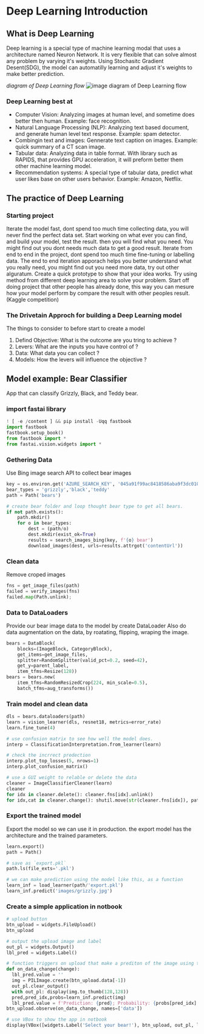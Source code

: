 # Deep Learning Introduction

## What is Deep Learning
Deep learning is a special type of machine learning modal that uses a architecture named Neuron Network.
It is very flexible that can solve almost any problem by varying it's weights. Using Stochasitc Gradient Desent(SDG), the model can automatilly learning and adjust it's weights to make better prediction.

*diagram of Deep Learning flow*
![image diagram of Deep Learning flow](https://github.com/rulerpe/rulerpe.github.io/assets/8906831/5bb6a1d8-6477-48d7-8bda-1da63a13864d)

### Deep Learning best at
- Computer Vision: Analyzing images at human level, and sometime does better then human. Example: face recognition.
- Natural Language Processing (NLP): Analyzing text based document, and generate human level text response. Example: spam detector.
- Combingin text and images: Gennerate text caption on images. Example: quick summary of a CT scan image.
- Tabular data: Analyzing data in table format. With library such as RAPIDS, that provides GPU acceleration, it will preform better them other machine learning model.
- Recommendation systems: A special type of tabular data, predict what user likes base on other users behavior. Example: Amazon, Netflix.

## The practice of Deep Learning
### Starting project
Iterate the model fast, dont spend too much time collecting data, you will never find the perfect data set. 
Start working on what ever you can find, and build your model, test the result. then you will find what you need. You might find out you dont needs much data to get a good result.
Iterate from end to end in the project, dont spend too much time fine-tuning or labelling data.
The end to end iteration apporach helps you better understand what you really need, you might find out you need more data, try out other alguratum. 
Create a quick prototype to show that your idea works.
Try using method from different deep learning area to solve your problem. 
Start off doing project that other people has already done, this way you can mesure how your model perform by compare the result with other peoples result. (Kaggle competition)
### The Drivetain Approch for building a Deep Learning model
The things to consider to before start to create a model
1. Defind Objective: What is the outcome are you tring to achieve ?
2. Levers: What are the inputs you have control of ?
3. Data: What data you can collect ?
4. Models: How the levers will influence the objective ?



## Model example: Bear Classifier 
App that can classify Grizzly, Black, and Teddy bear.
### import fastai library
```python
! [ -e /content ] && pip install -Uqq fastbook
import fastbook
fastbook.setup_book()
from fastbook import *
from fastai.vision.widgets import *
```
### Gethering Data
Use Bing image search API to collect bear images
```python
key = os.environ.get('AZURE_SEARCH_KEY', '045a91f99ac8418586aba9f3dc01059b')
bear_types = 'grizzly','black','teddy'
path = Path('bears')

# create bear folder and loop thought bear type to get all bears.
if not path.exists():
    path.mkdir()
    for o in bear_types:
        dest = (path/o)
        dest.mkdir(exist_ok=True)
        results = search_images_bing(key, f'{o} bear')
        download_images(dest, urls=results.attrgot('contentUrl'))
```
### Clean data
Remove croped images
```python
fns = get_image_files(path)
failed = verify_images(fns)
failed.map(Path.unlink);
```
### Data to DataLoaders
Provide our bear image data to the model by create DataLoader
Also do data augmentation on the data, by roatating, flipping, wraping the image.
```python
bears = DataBlock(
    blocks=(ImageBlock, CategoryBlock),
    get_items=get_image_files,
    splitter=RandomSplitter(valid_pct=0.2, seed=42),
    get_y=parent_label,
    item_tfms=Resize(128))
bears = bears.new(
    item_tfms=RandomResizedCrop(224, min_scale=0.5),
    batch_tfms=aug_transforms())
```
### Train model and clean data
```python
dls = bears.dataloaders(path)
learn = vision_learner(dls, resnet18, metrics=error_rate)
learn.fine_tune(4)

# use confusion matrix to see how well the model does.
interp = ClassificationInterpretation.from_learner(learn)

# check the incrrect predection
interp.plot_top_losses(5, nrows=1)
interp.plot_confusion_matrix()

# use a GUI weight to relable or delete the data
cleaner = ImageClassifierCleaner(learn)
cleaner
for idx in cleaner.delete(): cleaner.fns[idx].unlink()
for idx,cat in cleaner.change(): shutil.move(str(cleaner.fns[idx]), path/cat)
```
### Export the trained model
Export the model so we can use it in production. the export model has the architecture and the trained parameters.
```python
learn.export()
path = Path()

# save as `export.pkl`
path.ls(file_exts='.pkl')

# we can make prediction using the model like this, as a function
learn_inf = load_learner(path/'export.pkl')
learn_inf.predict('images/grizzly.jpg')
```
### Create a simple application in notbook
```python
# upload button
btn_upload = widgets.FileUpload()
btn_upload

# output the upload image and label
out_pl = widgets.Output()
lbl_pred = widgets.Label()

# function triggers on upload that make a prediton of the image using the model we trained
def on_data_change(change):
  lbl_pred.value = ''
  img = PILImage.create(btn_upload.data[-1])
  out_pl.clear_output()
  with out_pl: display(img.to_thumb(128,128))
  pred,pred_idx,probs=learn_inf.predict(img)
  lbl_pred.value = f'Prediction: {pred}; Probability: {probs[pred_idx]: 04f}'
btn_upload.observe(on_data_change, names=['data'])

# use VBox to show the app in notbook
display(VBox([widgets.Label('Select your bear!'), btn_upload, out_pl, lbl_pred]))
```
